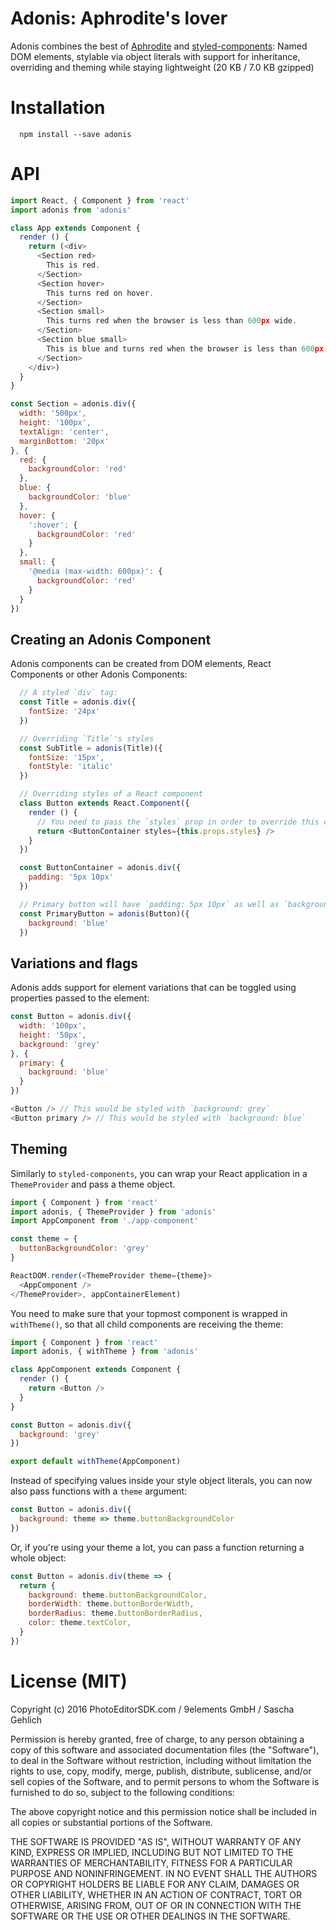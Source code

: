 # Adonis: Aphrodite's lover

Adonis combines the best of [Aphrodite](https://github.com/Khan/aphrodite) and
[styled-components](https://github.com/styled-components/styled-components): Named DOM elements,
stylable via object literals with support for inheritance, overriding and theming while staying
lightweight (20 KB / 7.0 KB gzipped)

# Installation

```
  npm install --save adonis
```

# API

```js
import React, { Component } from 'react'
import adonis from 'adonis'

class App extends Component {
  render () {
    return (<div>
      <Section red>
        This is red.
      </Section>
      <Section hover>
        This turns red on hover.
      </Section>
      <Section small>
        This turns red when the browser is less than 600px wide.
      </Section>
      <Section blue small>
        This is blue and turns red when the browser is less than 600px wide.
      </Section>
    </div>)
  }
}

const Section = adonis.div({
  width: '500px',
  height: '100px',
  textAlign: 'center',
  marginBottom: '20px'
}, {
  red: {
    backgroundColor: 'red'
  },
  blue: {
    backgroundColor: 'blue'
  },
  hover: {
    ':hover': {
      backgroundColor: 'red'
    }
  },
  small: {
    '@media (max-width: 600px)': {
      backgroundColor: 'red'
    }
  }
})
```

## Creating an Adonis Component

Adonis components can be created from DOM elements, React Components or other Adonis Components:

```js
  // A styled `div` tag:
  const Title = adonis.div({
    fontSize: '24px'
  })

  // Overriding `Title`'s styles
  const SubTitle = adonis(Title)({
    fontSize: '15px',
    fontStyle: 'italic'
  })

  // Overriding styles of a React component
  class Button extends React.Component({
    render () {
      // You need to pass the `styles` prop in order to override this component's styles
      return <ButtonContainer styles={this.props.styles} />
    }
  })

  const ButtonContainer = adonis.div({
    padding: '5px 10px'
  })

  // Primary button will have `padding: 5px 10px` as well as `background: blue`
  const PrimaryButton = adonis(Button)({
    background: 'blue'
  })
```

## Variations and flags

Adonis adds support for element variations that can be toggled using properties passed to the element:

```js
const Button = adonis.div({
  width: '100px',
  height: '50px',
  background: 'grey'
}, {
  primary: {
    background: 'blue'
  }
})

<Button /> // This would be styled with `background: grey`
<Button primary /> // This would be styled with `background: blue`
```

## Theming

Similarly to `styled-components`, you can wrap your React application in a `ThemeProvider` and
pass a theme object.

```js
import { Component } from 'react'
import adonis, { ThemeProvider } from 'adonis'
import AppComponent from './app-component'

const theme = {
  buttonBackgroundColor: 'grey'
}

ReactDOM.render(<ThemeProvider theme={theme}>
  <AppComponent />
</ThemeProvider>, appContainerElement)
```

You need to make sure that your topmost component is wrapped in `withTheme()`, so that all child
components are receiving the theme:

```js
import { Component } from 'react'
import adonis, { withTheme } from 'adonis'

class AppComponent extends Component {
  render () {
    return <Button />
  }
}

const Button = adonis.div({
  background: 'grey'
})

export default withTheme(AppComponent)
```

Instead of specifying values inside your style object literals, you can now also pass functions
with a `theme` argument:

```js
const Button = adonis.div({
  background: theme => theme.buttonBackgroundColor
})
```

Or, if you're using your theme a lot, you can pass a function returning a whole object:

```js
const Button = adonis.div(theme => {
  return {
    background: theme.buttonBackgroundColor,
    borderWidth: theme.buttonBorderWidth,
    borderRadius: theme.buttonBorderRadius,
    color: theme.textColor,
  }
})
```


# License (MIT)

Copyright (c) 2016 PhotoEditorSDK.com / 9elements GmbH / Sascha Gehlich

Permission is hereby granted, free of charge, to any person obtaining a copy of this software and associated documentation files (the "Software"), to deal in the Software without restriction, including without limitation the rights to use, copy, modify, merge, publish, distribute, sublicense, and/or sell copies of the Software, and to permit persons to whom the Software is furnished to do so, subject to the following conditions:

The above copyright notice and this permission notice shall be included in all copies or substantial portions of the Software.

THE SOFTWARE IS PROVIDED "AS IS", WITHOUT WARRANTY OF ANY KIND, EXPRESS OR IMPLIED, INCLUDING BUT NOT LIMITED TO THE WARRANTIES OF MERCHANTABILITY, FITNESS FOR A PARTICULAR PURPOSE AND NONINFRINGEMENT. IN NO EVENT SHALL THE AUTHORS OR COPYRIGHT HOLDERS BE LIABLE FOR ANY CLAIM, DAMAGES OR OTHER LIABILITY, WHETHER IN AN ACTION OF CONTRACT, TORT OR OTHERWISE, ARISING FROM, OUT OF OR IN CONNECTION WITH THE SOFTWARE OR THE USE OR OTHER DEALINGS IN THE SOFTWARE.
